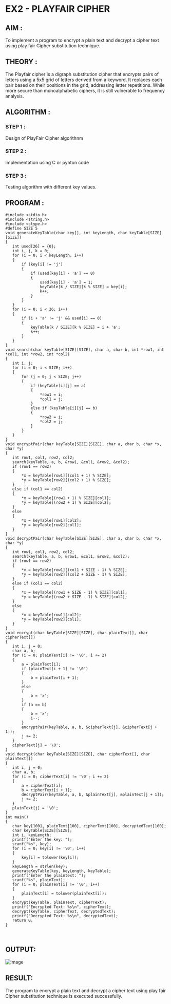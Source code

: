# EX2 - PLAYFAIR CIPHER
## AIM :
To implement a program to encrypt a plain text and decrypt a cipher text using play fair Cipher substitution technique.

## THEORY : 
The Playfair cipher is a digraph substitution cipher that encrypts pairs of letters using a 5x5 grid of letters derived from a keyword. It replaces each pair based on their positions in the grid, addressing letter repetitions. While more secure than monoalphabetic ciphers, it is still vulnerable to frequency analysis.
        
## ALGORITHM :
### STEP 1 :
Design of PlayFair Cipher algorithnm

### STEP 2 :
Implementation using C or pyhton code

### STEP 3 :
Testing algorithm with different key values.


## PROGRAM :
```
#include <stdio.h>
#include <string.h>
#include <ctype.h>
#define SIZE 5
void generateKeyTable(char key[], int keyLength, char keyTable[SIZE][SIZE])
{
   int used[26] = {0};
   int i, j, k = 0;
   for (i = 0; i < keyLength; i++)
   {
       if (key[i] != 'j')
       {
           if (used[key[i] - 'a'] == 0) 
           {
               used[key[i] - 'a'] = 1;
               keyTable[k / SIZE][k % SIZE] = key[i];
               k++;
           }
       }
   }
   for (i = 0; i < 26; i++) 
   {
       if (i + 'a' != 'j' && used[i] == 0) 
       {
           keyTable[k / SIZE][k % SIZE] = i + 'a';
           k++;
       }
   }
}
void search(char keyTable[SIZE][SIZE], char a, char b, int *row1, int *col1, int *row2, int *col2)
{
   int i, j;
   for (i = 0; i < SIZE; i++) 
   {
       for (j = 0; j < SIZE; j++) 
       {
           if (keyTable[i][j] == a)
           {
               *row1 = i;
               *col1 = j;
           } 
           else if (keyTable[i][j] == b)
           {
               *row2 = i;
               *col2 = j;
           }
       }
   }
}
void encryptPair(char keyTable[SIZE][SIZE], char a, char b, char *x, char *y) 
{
   int row1, col1, row2, col2;
   search(keyTable, a, b, &row1, &col1, &row2, &col2);
   if (row1 == row2) 
   {
       *x = keyTable[row1][(col1 + 1) % SIZE];
       *y = keyTable[row2][(col2 + 1) % SIZE];
   }
   else if (col1 == col2)
   {
       *x = keyTable[(row1 + 1) % SIZE][col1];
       *y = keyTable[(row2 + 1) % SIZE][col2];
   } 
   else
   {
       *x = keyTable[row1][col2];
       *y = keyTable[row2][col1];
   }
}
void decryptPair(char keyTable[SIZE][SIZE], char a, char b, char *x, char *y)
{
   int row1, col1, row2, col2;
   search(keyTable, a, b, &row1, &col1, &row2, &col2);
   if (row1 == row2)
   {
       *x = keyTable[row1][(col1 + SIZE - 1) % SIZE];
       *y = keyTable[row2][(col2 + SIZE - 1) % SIZE];
   } 
   else if (col1 == col2)
   {
       *x = keyTable[(row1 + SIZE - 1) % SIZE][col1];
       *y = keyTable[(row2 + SIZE - 1) % SIZE][col2];
   } 
   else 
   {
       *x = keyTable[row1][col2];
       *y = keyTable[row2][col1];
   }
}
void encrypt(char keyTable[SIZE][SIZE], char plainText[], char cipherText[]) 
{
   int i, j = 0;
   char a, b;
   for (i = 0; plainText[i] != '\0'; i += 2) 
   {
       a = plainText[i];
       if (plainText[i + 1] != '\0') 
       {
           b = plainText[i + 1];
       }
       else 
       {
           b = 'x';
       }
       if (a == b) 
       {
           b = 'x';
           i--;
       }
       encryptPair(keyTable, a, b, &cipherText[j], &cipherText[j + 1]);
       j += 2;
   }
   cipherText[j] = '\0';
}
void decrypt(char keyTable[SIZE][SIZE], char cipherText[], char plainText[]) 
{
   int i, j = 0;
   char a, b;
   for (i = 0; cipherText[i] != '\0'; i += 2)
   {
       a = cipherText[i];
       b = cipherText[i + 1];
       decryptPair(keyTable, a, b, &plainText[j], &plainText[j + 1]);
       j += 2;
   }
   plainText[j] = '\0';
}
int main() 
{
   char key[100], plainText[100], cipherText[100], decryptedText[100];
   char keyTable[SIZE][SIZE];
   int i, keyLength;
   printf("Enter the key: ");
   scanf("%s", key);
   for (i = 0; key[i] != '\0'; i++) 
   {
       key[i] = tolower(key[i]);
   }
   keyLength = strlen(key);
   generateKeyTable(key, keyLength, keyTable);
   printf("Enter the plaintext: ");
   scanf("%s", plainText);
   for (i = 0; plainText[i] != '\0'; i++)
   {
       plainText[i] = tolower(plainText[i]);
   }
   encrypt(keyTable, plainText, cipherText);
   printf("Encrypted Text: %s\n", cipherText);
   decrypt(keyTable, cipherText, decryptedText);
   printf("Decrypted Text: %s\n", decryptedText);
   return 0;
}



```
## OUTPUT:
![image](https://github.com/user-attachments/assets/2fc7cc5c-9df2-4eef-932f-233a854a6eb7)


## RESULT:
The program to encrypt a plain text and decrypt a cipher text using play fair Cipher substitution technique is executed successfully.
